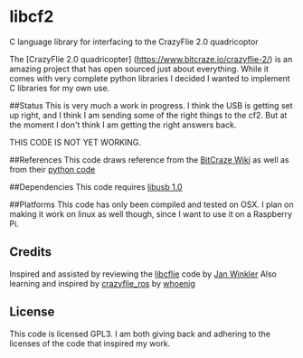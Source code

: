 # libcf2
C language library for interfacing to the CrazyFlie 2.0 quadricoptor

The [CrazyFlie 2.0 quadricopter] (https://www.bitcraze.io/crazyflie-2/) is an amazing project that has open sourced just about everything.  While it comes with very complete python libraries I decided I wanted to implement C libraries for my own use.

##Status
This is very much a work in progress.  I think the USB is getting set up right, and I think I am sending some of the right things to the cf2.  But at the moment I don't think I am getting the right answers back.  

THIS CODE IS NOT YET WORKING.

##References
This code draws reference from the [BitCraze Wiki](https://wiki.bitcraze.io/doc:crazyflie:crtp:index#crtp) as well as from their [python code](https://github.com/bitcraze/crazyflie-clients-python)

##Dependencies
This code requires [libusb 1.0](http://www.libusb.org/wiki/libusb-1.0)

##Platforms
This code has only been compiled and tested on OSX.  I plan on making it work on linux as well though, since I want to use it on a Raspberry Pi.


## Credits
Inspired and assisted by reviewing the [libcflie](https://github.com/fairlight1337/libcflie) code by [Jan Winkler](https://github.com/fairlight1337)
Also learning and inspired by [crazyflie_ros](https://github.com/whoenig/crazyflie_ros/) by [whoenig](https://github.com/whoenig)

## License
This code is licensed GPL3.  I am both giving back and adhering to the licenses of the code that inspired my work.
